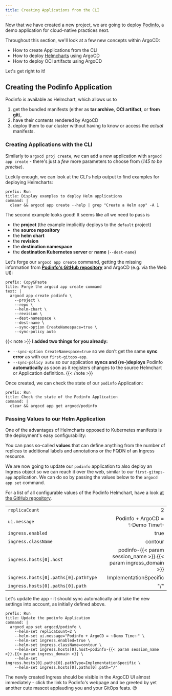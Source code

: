 ```yaml
---
title: Creating Applications from the CLI
---
```


Now that we have created a new project, we are going to deploy [Podinfo](https://github.com/stefanprodan/podinfo),
a demo application for cloud-native practices next.

Throughout this section, we'll look at a few new concepts within ArgoCD:

- How to create Applications from the CLI
- How to deploy [Helmcharts](https://helm.sh) using ArgoCD
- How to deploy OCI artifacts using ArgoCD

Let's get right to it!

## Creating the Podinfo Application

Podinfo is available as Helmchart, which allows us to

1. get the bundled manifests (either as **tar archive**, **OCI artifact**, or **from git**),
2. have their contents rendered by ArgoCD
3. deploy them to our cluster without having to know or access the *actual* manifests.

### Creating Applications with the CLI

Similarly to `argocd proj create`, we can add a new application with `argocd app create` - there's just a *few* more parameters to choose from (*145 to be precise*).

Luckily enough, we can look at the CLI's help output to find examples for deploying Helmcharts:

```terminal:execute
prefix: Run
title: Display examples to deploy Helm applications
command: |
  clear && argocd app create --help | grep "Create a Helm app" -A 1
```

The second example looks good! It seems like all we need to pass is

- the **project** (the example implicitly deploys to the `default` project)
- the **source repository**
- the **helm chart**
- the **revision**
- the **destination namespace**
- the **destination Kubernetes server** or **name** (`--dest-name`)

Let's forge our `argocd app create` command, getting the missing information from
[**Podinfo's GitHub repository**](https://github.com/stefanprodan/podinfo#helm) and ArgoCD (e.g. via the Web UI):

```workshop:copy
prefix: Copy&Paste
title: Forge the argocd app create command
text: |
  argocd app create podinfo \
    --project \
    --repo \
    --helm-chart \
    --revision \
    --dest-namespace \
    --dest-name \
    --sync-option CreateNamespace=true \
    --sync-policy auto
```

{{< note >}}
**I added two things for you already:**

- `--sync-option CreateNamespace=true` so we don't get the same **sync error** as with our `first-gitops-app`.
- `--sync-policy auto` so our application **syncs and (re-)deploys** Podinfo **automatically** as soon as it registers changes to the source Helmchart or Application definition.
{{< /note >}}

Once created, we can check the state of our `podinfo` Application:

```terminal:execute
prefix: Run
title: Check the state of the Podinfo Application
command: |
  clear && argocd app get argocd/podinfo
```


### Passing Values to our Helm Application

One of the advantages of Helmcharts opposed to Kubernetes manifests is the deployment's easy configurability:

You can pass so-called **values** that can define anything from the number of replicas to additional labels and annotations or the FQDN of an Ingress resource.

We are now going to update our `podinfo` application to also deploy an Ingress object so we can reach it over the web, similar to our `first-gitops-app` application. We can do so by passing the values below to the `argocd app set` command.

For a list of all configurable values of the Podinfo Helmchart, have a look [at the GitHub repository](https://github.com/stefanprodan/podinfo/blob/master/charts/podinfo/values.yaml).


| | |
|:--|--:|
|`replicaCount`|2|
|`ui.message`|Podinfo + ArgoCD = ✨Demo Time✨|
|`ingress.enabled`|true|
|`ingress.className`|contour|
|`ingress.hosts[0].host`|podinfo-{{< param session_name >}}.{{< param ingress_domain >}}|
|`ingress.hosts[0].paths[0].pathType`|ImplementationSpecific|
|`ingress.hosts[0].paths[0].path`|"/"|

Let's update the app - it should sync automatically and take the new settings into account, as initially defined above.

```terminal:execute
prefix: Run
title: Update the podinfo Application
command: |
  argocd app set argocd/podinfo \
    --helm-set replicaCount=2 \
    --helm-set ui.message="Podinfo + ArgoCD = ✨Demo Time✨" \
    --helm-set ingress.enabled=true \
    --helm-set ingress.className=contour \
    --helm-set ingress.hosts[0].host=podinfo-{{< param session_name >}}.{{< param ingress_domain >}} \
    --helm-set ingress.hosts[0].paths[0].pathType=ImplementationSpecific \
    --helm-set ingress.hosts[0].paths[0].path="/"
```

The newly created Ingress should be visible in the ArgoCD UI almost immediately - click the link to Podinfo's webpage and be greeted by yet another cute mascot applauding you and your GitOps feats. 😉